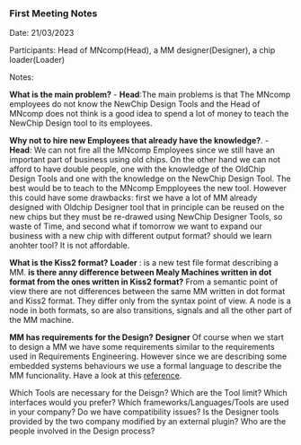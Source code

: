 ### First Meeting Notes

Date: 21/03/2023

Participants: Head of MNcomp(Head), a MM designer(Designer), a chip loader(Loader)

Notes:

**What is the main problem?** - **Head**:The main problems is that The MNcomp employees do not know the NewChip Design Tools and the Head of MNcomp does not think is a good idea to spend a lot of money to teach the NewChip Design tool to its employees. 

**Why not to hire new Employees that already have the knowledge?**. - **Head**: We can not fire all the MNcomp Employees since we still have an important part of business using old chips. On the other hand we can not afford to have double people, one with the knowledge of the OldChip Design Tools and one with the knowledge on the NewChip Design Tool. The best would be to teach to the MNcomp Empployees the new tool. However this could have some drawbacks: first we have a lot of MM already designed with Oldchip Designer tool that in principle can be reused on the new chips but they must be re-drawed using NewChip Designer Tools, so waste of Time, and second what if tomorrow we want to expand our business with a new chip with different output format? should we learn anohter tool? It is not affordable. 

**What is the Kiss2 format?** **Loader** : is a new test file format describing a MM. **is there anny difference between Mealy Machines written in dot format from the ones written in Kiss2 format?** From a semantic point of view there are not differences between the same MM written in dot format and Kiss2 format. They differ only from the syntax point of view. A node is a node in both formats, so are also transitions, signals and all the other part of the MM machine.  

**MM has requirements for the Design?** **Designer** Of course when we start to design a MM we have some requirements similar to the requirements used in Requirements Engineering. However since we are describing some embedded systems behaviours we use a formal language to describe the MM funcionality. Have a look at this [reference](first-references.pdf).

Which Tools are necessary for the Deisgn?
Which are the Tool limit?
Which interfaces would you prefer?
Which frameworks/Languages/Tools are used in your company?
Do we have compatibility issues?
Is the Designer tools provided by the two company modified by an external plugin?
Who are the people involved in the Design process?

